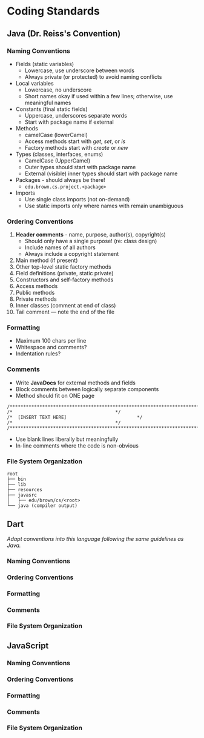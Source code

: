 # Coding Standards

## Java (Dr. Reiss's Convention)

### Naming Conventions

- Fields (static variables)
    - Lowercase, use underscore between words
    - Always private (or protected) to avoid naming conflicts
- Local variables
    - Lowercase, no underscore
    - Short names okay if used within a few lines; otherwise, use meaningful names
- Constants (final static fields)
    - Uppercase, underscores separate words
    - Start with package name if external
- Methods
    - camelCase (lowerCamel)
    - Access methods start with *get*, *set*, or *is*
    - Factory methods start with *create* or *new*
- Types (classes, interfaces, enums)
    - CamelCase (UpperCamel)
    - Outer types should start with package name
    - External (visible) inner types should start with package name
- Packages - should always be there!
    - `edu.brown.cs.project.<package>`
- Imports
    - Use single class imports (not on-demand)
    - Use static imports only where names with remain unambiguous

### Ordering Conventions

1. **Header comments** - name, purpose, author(s), copyright(s)
    - Should only have a single purpose! (re: class design)
    - Include names of all authors
    - Always include a copyright statement
2. Main method (if present)
3. Other top-level static factory methods
4. Field definitions (private, static private)
5. Constructors and self-factory methods
6. Access methods
7. Public methods
8. Private methods
9. Inner classes (comment at end of class)
10. Tail comment — note the end of the file

### Formatting

- Maximum 100 chars per line
- Whitespace and comments?
- Indentation rules? 

### Comments

- Write **JavaDocs** for external methods and fields
- Block comments between logically separate components
- Method should fit on ONE page

```
/********************************************************************************/
/*										*/
/*	[INSERT TEXT HERE] 							*/
/*										*/
/********************************************************************************/
```

- Use blank lines liberally but meaningfully
- In-line comments where the code is non-obvious

### File System Organization

```
root
├── bin
├── lib
├── resources
├── javasrc
│   ├── edu/brown/cs/<root>
└── java (compiler output)
```

## Dart

*Adapt conventions into this language following the same guidelines as Java.*

### Naming Conventions

### Ordering Conventions

### Formatting

### Comments

### File System Organization

## JavaScript

### Naming Conventions

### Ordering Conventions

### Formatting

### Comments

### File System Organization
